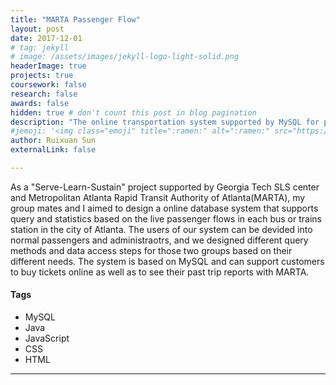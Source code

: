 ```yaml
---
title: "MARTA Passenger Flow"
layout: post
date: 2017-12-01
# tag: jekyll
# image: /assets/images/jekyll-logo-light-solid.png
headerImage: true
projects: true
coursework: false
research: false
awards: false
hidden: true # don't count this post in blog pagination
description: "The online transportation system supported by MySQL for passenger data storage management"
#jemoji: '<img class="emoji" title=":ramen:" alt=":ramen:" src="https://assets.github.com/images/icons/emoji/unicode/1f35c.png" height="20" width="20" align="absmiddle">'
author: Ruixuan Sun
externalLink: false

---
```

 As a "Serve-Learn-Sustain" project supported by Georgia Tech SLS center and Metropolitan Atlanta Rapid Transit Authority of Atlanta(MARTA), my group mates and I aimed to design a online database system that supports query and statistics based on the live passenger flows in each bus or trains station in the city of Atlanta. The users of our system can be devided into normal passengers and administraotrs, and we designed different query methods and data access steps for those two groups based on their different needs. The system is based on MySQL and can support customers to buy tickets online as well as to see their past trip reports with MARTA.

#### Tags

- MySQL
- Java
- JavaScript
- CSS
- HTML
---

